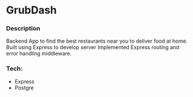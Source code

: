 # GrubDash

### Description
Backend App to find the best restaurants near you to deliver food at home. Built using Express to develop server Implemented Express routing and error handling middleware.

### Tech:
- Express
- Postgre



